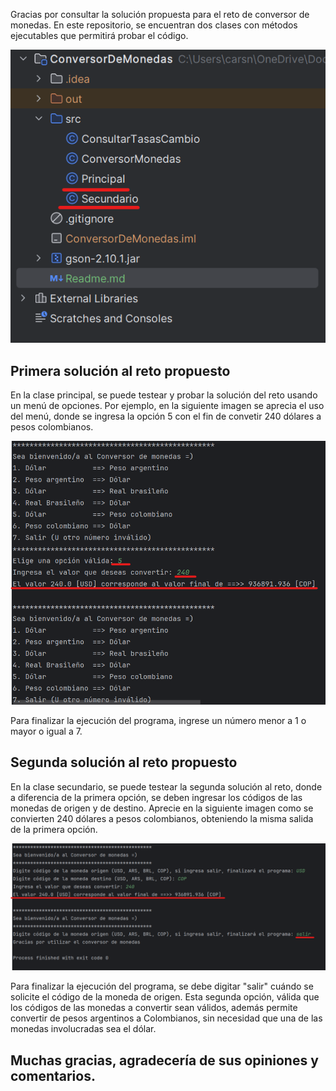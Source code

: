 Gracias por consultar la solución propuesta para el reto de conversor de monedas. 
En este repositorio, se encuentran dos clases con métodos ejecutables que permitirá probar el código.

![](imgs/ProyectoJava.png)

## Primera solución al reto propuesto

En la clase principal, se puede testear y probar la solución del reto usando un menú de opciones. Por ejemplo, en la
siguiente imagen se aprecia el uso del menú, donde se ingresa la opción 5 con el fin de 
convetir 240 dólares a pesos colombianos. 

![](imgs/EjecucionPrimeraOpcion.png)

Para finalizar la ejecución del programa, ingrese un número menor a 1 o mayor o igual a 7.

## Segunda solución al reto propuesto

En la clase secundario, se puede testear la segunda solución al reto, donde a diferencia de la primera opción, se deben
ingresar los códigos de las monedas de origen y de destino. Aprecie en la siguiente imagen como se convierten 240
dólares a pesos colombianos, obteniendo la misma salida de la primera opción.

![](imgs/EjecucionSegundaOpcion.png)

Para finalizar la ejecución del programa, se debe digitar "salir" cuándo se solicite el código de la moneda de origen. 
Esta segunda opción, válida que los códigos de las monedas a convertir sean válidos, además permite convertir de pesos
argentinos a Colombianos, sin necesidad que una de las monedas involucradas sea el dólar.

## Muchas gracias, agradecería de sus opiniones y comentarios.